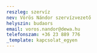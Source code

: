 ```yaml
---
reszleg: szervíz
nev: Vörös Nándor szervízvezető
helyszin: budaors
email: voros.nandor@dewa.hu
telefonszam: +36 23 889 776
_template: kapcsolat_egyen
---
```


